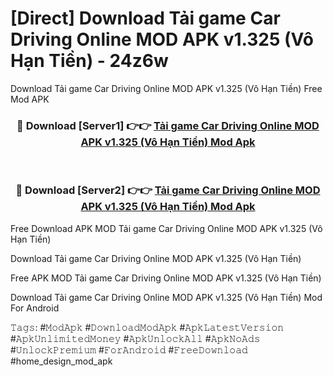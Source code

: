 # [Direct] Download Tải game Car Driving Online MOD APK v1.325 (Vô Hạn Tiền) - 24z6w
Download Tải game Car Driving Online MOD APK v1.325 (Vô Hạn Tiền) Free Mod APK

<div align="center">
<h3>🔴 Download [Server1] 👉👉 <a href="https://apk-comot.site?title=Tải_game_Car_Driving_Online_MOD_APK_v1.325_(Vô_Hạn_Tiền)">Tải game Car Driving Online MOD APK v1.325 (Vô Hạn Tiền) Mod Apk</a></h3><br>

<h3>🔴 Download [Server2] 👉👉 <a href="https://apk-comot.site?title=Tải_game_Car_Driving_Online_MOD_APK_v1.325_(Vô_Hạn_Tiền)">Tải game Car Driving Online MOD APK v1.325 (Vô Hạn Tiền) Mod Apk</a></h3>
</div>


Free Download APK MOD Tải game Car Driving Online MOD APK v1.325 (Vô Hạn Tiền)

Download Tải game Car Driving Online MOD APK v1.325 (Vô Hạn Tiền) 

Free APK MOD Tải game Car Driving Online MOD APK v1.325 (Vô Hạn Tiền) 

Download Tải game Car Driving Online MOD APK v1.325 (Vô Hạn Tiền) Mod For Android

𝚃𝚊𝚐𝚜: #𝙼𝚘𝚍𝙰𝚙𝚔 #𝙳𝚘𝚠𝚗𝚕𝚘𝚊𝚍𝙼𝚘𝚍𝙰𝚙𝚔 #𝙰𝚙𝚔𝙻𝚊𝚝𝚎𝚜𝚝𝚅𝚎𝚛𝚜𝚒𝚘𝚗 #𝙰𝚙𝚔𝚄𝚗𝚕𝚒𝚖𝚒𝚝𝚎𝚍𝙼𝚘𝚗𝚎𝚢 #𝙰𝚙𝚔𝚄𝚗𝚕𝚘𝚌𝚔𝙰𝚕𝚕 #𝙰𝚙𝚔𝙽𝚘𝙰𝚍𝚜 #𝚄𝚗𝚕𝚘𝚌𝚔𝙿𝚛𝚎𝚖𝚒𝚞𝚖 #𝙵𝚘𝚛𝙰𝚗𝚍𝚛𝚘𝚒𝚍 #𝙵𝚛𝚎𝚎𝙳𝚘𝚠𝚗𝚕𝚘𝚊𝚍 #home_design_mod_apk